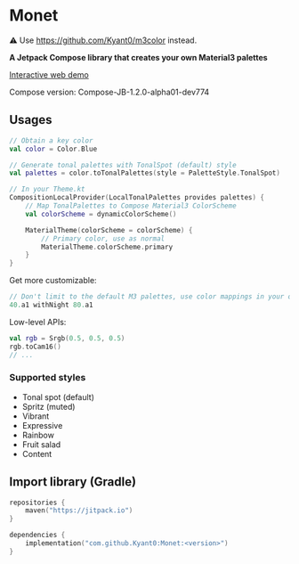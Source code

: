 # Monet

⚠️ Use https://github.com/Kyant0/m3color instead.

**A Jetpack Compose library that creates your own Material3 palettes**

[Interactive web demo](https://Kyant0.github.io/Monet)

Compose version: Compose-JB-1.2.0-alpha01-dev774

## Usages

```kotlin
// Obtain a key color
val color = Color.Blue

// Generate tonal palettes with TonalSpot (default) style
val palettes = color.toTonalPalettes(style = PaletteStyle.TonalSpot)

// In your Theme.kt
CompositionLocalProvider(LocalTonalPalettes provides palettes) {
    // Map TonalPalettes to Compose Material3 ColorScheme
    val colorScheme = dynamicColorScheme()

    MaterialTheme(colorScheme = colorScheme) {
        // Primary color, use as normal
        MaterialTheme.colorScheme.primary
    }
}
```

Get more customizable:

```kotlin
// Don't limit to the default M3 palettes, use color mappings in your own way
40.a1 withNight 80.a1
```

Low-level APIs:

```kotlin
val rgb = Srgb(0.5, 0.5, 0.5)
rgb.toCam16()
// ...
```

### Supported styles

- Tonal spot (default)
- Spritz (muted)
- Vibrant
- Expressive
- Rainbow
- Fruit salad
- Content

## Import library (Gradle)

```kotlin
repositories {
    maven("https://jitpack.io")
}

dependencies {
    implementation("com.github.Kyant0:Monet:<version>")
}
```
